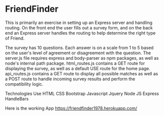 # FriendFinder
This is primarily an exercise in setting up an Express server and handling routing. On the front end the user fills out a survey form, and on the back end an Express server handles the routing to help determine the right type of Friend.

The survey has 10 questions. Each answer is on a scale from 1 to 5 based on the user's level of agreement or disagreement with the question. The server.js file requires express and body-parser as npm packages, as well as node's internal path package. html_routes.js contains a GET route for displaying the survey, as well as a default USE route for the home page. api_routes.js contains a GET route to display all possible matches as well as a POST route to handle incoming survey results and perform the compatibility logic.

Technologies Use
HTML
CSS
Bootstrap
Javascript
Jquery
Node JS
Express
HandleBars

Here is the working App
https://friendfinder1978.herokuapp.com/

